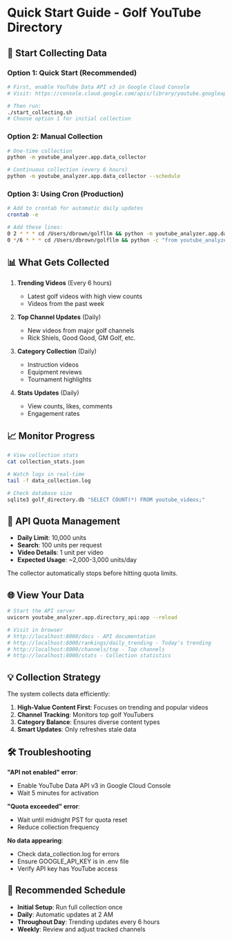 # Quick Start Guide - Golf YouTube Directory

## 🚀 Start Collecting Data

### Option 1: Quick Start (Recommended)
```bash
# First, enable YouTube Data API v3 in Google Cloud Console
# Visit: https://console.cloud.google.com/apis/library/youtube.googleapis.com

# Then run:
./start_collecting.sh
# Choose option 1 for initial collection
```

### Option 2: Manual Collection
```bash
# One-time collection
python -m youtube_analyzer.app.data_collector

# Continuous collection (every 6 hours)
python -m youtube_analyzer.app.data_collector --schedule
```

### Option 3: Using Cron (Production)
```bash
# Add to crontab for automatic daily updates
crontab -e

# Add these lines:
0 2 * * * cd /Users/dbrown/golfllm && python -m youtube_analyzer.app.data_collector >> logs/collection.log 2>&1
0 */6 * * * cd /Users/dbrown/golfllm && python -c "from youtube_analyzer.app.data_collector import GolfDataCollector; GolfDataCollector().collect_trending_videos()" >> logs/trending.log 2>&1
```

## 📊 What Gets Collected

1. **Trending Videos** (Every 6 hours)
   - Latest golf videos with high view counts
   - Videos from the past week

2. **Top Channel Updates** (Daily)
   - New videos from major golf channels
   - Rick Shiels, Good Good, GM Golf, etc.

3. **Category Collection** (Daily)
   - Instruction videos
   - Equipment reviews
   - Tournament highlights

4. **Stats Updates** (Daily)
   - View counts, likes, comments
   - Engagement rates

## 📈 Monitor Progress

```bash
# View collection stats
cat collection_stats.json

# Watch logs in real-time
tail -f data_collection.log

# Check database size
sqlite3 golf_directory.db "SELECT COUNT(*) FROM youtube_videos;"
```

## 🔧 API Quota Management

- **Daily Limit**: 10,000 units
- **Search**: 100 units per request
- **Video Details**: 1 unit per video
- **Expected Usage**: ~2,000-3,000 units/day

The collector automatically stops before hitting quota limits.

## 🌐 View Your Data

```bash
# Start the API server
uvicorn youtube_analyzer.app.directory_api:app --reload

# Visit in browser
# http://localhost:8000/docs - API documentation
# http://localhost:8000/rankings/daily_trending - Today's trending
# http://localhost:8000/channels/top - Top channels
# http://localhost:8000/stats - Collection statistics
```

## 💡 Collection Strategy

The system collects data efficiently:

1. **High-Value Content First**: Focuses on trending and popular videos
2. **Channel Tracking**: Monitors top golf YouTubers
3. **Category Balance**: Ensures diverse content types
4. **Smart Updates**: Only refreshes stale data

## 🛠️ Troubleshooting

**"API not enabled" error**: 
- Enable YouTube Data API v3 in Google Cloud Console
- Wait 5 minutes for activation

**"Quota exceeded" error**:
- Wait until midnight PST for quota reset
- Reduce collection frequency

**No data appearing**:
- Check data_collection.log for errors
- Ensure GOOGLE_API_KEY is in .env file
- Verify API key has YouTube access

## 📅 Recommended Schedule

- **Initial Setup**: Run full collection once
- **Daily**: Automatic updates at 2 AM
- **Throughout Day**: Trending updates every 6 hours
- **Weekly**: Review and adjust tracked channels